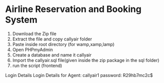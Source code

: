 # Airline Reservation and Booking System
1. Download the Zip file
2. Extract the file and copy callyair folder
3. Paste inside root directory (for wamp,xamp,lamp)
4. Open PHPmyAdmin
5. Create a database and name it callyair
6. Import the callyair.sql file(given inside the zip package in the sql folder)
7. run the script (frontend)

Login Details
Login Details for Agent: callyair1   password: R29hb7mc2c$
